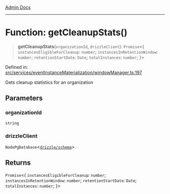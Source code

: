 [Admin Docs](/)

***

# Function: getCleanupStats()

> **getCleanupStats**(`organizationId`, `drizzleClient`): `Promise`\<\{ `instancesEligibleForCleanup`: `number`; `instancesInRetentionWindow`: `number`; `retentionStartDate`: `Date`; `totalInstances`: `number`; \}\>

Defined in: [src/services/eventInstanceMaterialization/windowManager.ts:197](https://github.com/gautam-divyanshu/talawa-api/blob/22f85ff86fcf5f38b53dcdb9fe90ab33ea32d944/src/services/eventInstanceMaterialization/windowManager.ts#L197)

Gets cleanup statistics for an organization

## Parameters

### organizationId

`string`

### drizzleClient

`NodePgDatabase`\<[`drizzle/schema`](../../../../drizzle/schema/README.md)\>

## Returns

`Promise`\<\{ `instancesEligibleForCleanup`: `number`; `instancesInRetentionWindow`: `number`; `retentionStartDate`: `Date`; `totalInstances`: `number`; \}\>
